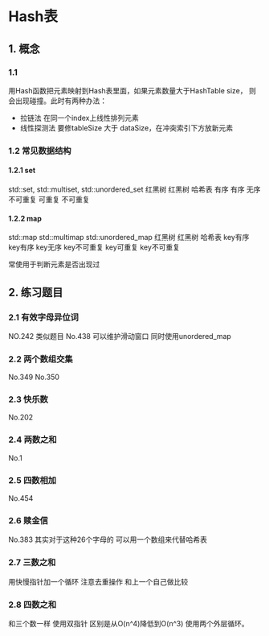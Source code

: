 # Hash表

## 1. 概念

### 1.1
用Hash函数把元素映射到Hash表里面，如果元素数量大于HashTable size，
则会出现碰撞。此时有两种办法：  
+ 拉链法 在同一个index上线性排列元素
+ 线性探测法 要修tableSize 大于 dataSize，在冲突索引下方放新元素

### 1.2 常见数据结构

#### 1.2.1 set
std::set, std::multiset, std::unordered_set
红黑树      红黑树         哈希表
有序        有序           无序
不可重复    可重复         不可重复

#### 1.2.2 map
std::map      std::multimap      std::unordered_map
红黑树        红黑树               哈希表
key有序       key有序             key无序
key不可重复   key可重复           key不可重复

常使用于判断元素是否出现过

## 2. 练习题目

### 2.1  有效字母异位词

NO.242  类似题目 No.438  可以维护滑动窗口 同时使用unordered_map

### 2.2 两个数组交集

No.349  No.350

### 2.3 快乐数

No.202

### 2.4 两数之和

No.1

### 2.5 四数相加

No.454

### 2.6 赎金信

No.383  其实对于这种26个字母的 可以用一个数组来代替哈希表

### 2.7 三数之和

用快慢指针加一个循环 注意去重操作 和上一个自己做比较

### 2.8 四数之和

和三个数一样 使用双指针 区别是从O(n^4)降低到O(n^3) 使用两个外层循环。